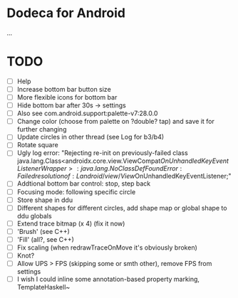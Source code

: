 # Dodeca for Android
...
# TODO
- [ ] Help
- [ ] Increase bottom bar button size
- [ ] More flexible icons for bottom bar
- [ ] Hide bottom bar after 30s -> settings
- [ ] Also see com.android.support:palette-v7:28.0.0
- [ ] Change color (choose from palette on ?double? tap) and save it for further changing
- [ ] Update circles in other thread (see Log for b3/b4)
- [ ] Rotate square
- [ ] Ugly log error: "Rejecting re-init on previously-failed class java.lang.Class<androidx.core.view.ViewCompat$OnUnhandledKeyEventListenerWrapper>: java.lang.NoClassDefFoundError: Failed resolution of: Landroid/view/View$OnUnhandledKeyEventListener;"
- [ ] Addtional bottom bar control: stop, step back
- [ ] Focusing mode: following specific circle
- [ ] Store shape in ddu
- [ ] Different shapes for different circles, add shape map or global shape to ddu globals
- [ ] Extend trace bitmap (x 4) (fix it now)
- [ ] 'Brush' (see C++)
- [ ] 'Fill' (all?, see C++)
- [ ] Fix scaling (when redrawTraceOnMove it's obviously broken)
- [ ] Knot?
- [ ] Allow UPS > FPS (skipping some or smth other), remove FPS from settings
- [ ] I wish I could inline some annotation-based property marking, TemplateHaskell~
